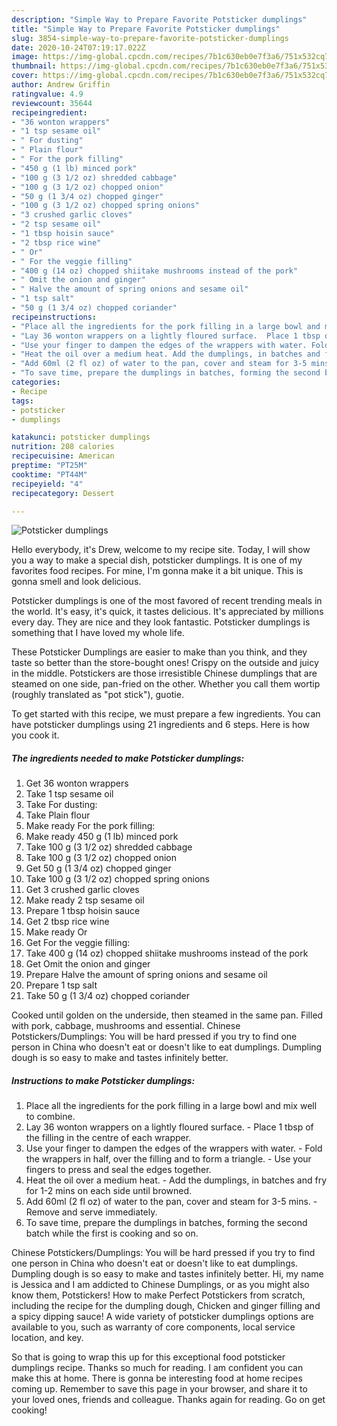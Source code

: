 ```yaml
---
description: "Simple Way to Prepare Favorite Potsticker dumplings"
title: "Simple Way to Prepare Favorite Potsticker dumplings"
slug: 3854-simple-way-to-prepare-favorite-potsticker-dumplings
date: 2020-10-24T07:19:17.022Z
image: https://img-global.cpcdn.com/recipes/7b1c630eb0e7f3a6/751x532cq70/potsticker-dumplings-recipe-main-photo.jpg
thumbnail: https://img-global.cpcdn.com/recipes/7b1c630eb0e7f3a6/751x532cq70/potsticker-dumplings-recipe-main-photo.jpg
cover: https://img-global.cpcdn.com/recipes/7b1c630eb0e7f3a6/751x532cq70/potsticker-dumplings-recipe-main-photo.jpg
author: Andrew Griffin
ratingvalue: 4.9
reviewcount: 35644
recipeingredient:
- "36 wonton wrappers"
- "1 tsp sesame oil"
- " For dusting"
- " Plain flour"
- " For the pork filling"
- "450 g (1 lb) minced pork"
- "100 g (3 1/2 oz) shredded cabbage"
- "100 g (3 1/2 oz) chopped onion"
- "50 g (1 3/4 oz) chopped ginger"
- "100 g (3 1/2 oz) chopped spring onions"
- "3 crushed garlic cloves"
- "2 tsp sesame oil"
- "1 tbsp hoisin sauce"
- "2 tbsp rice wine"
- " Or"
- " For the veggie filling"
- "400 g (14 oz) chopped shiitake mushrooms instead of the pork"
- " Omit the onion and ginger"
- " Halve the amount of spring onions and sesame oil"
- "1 tsp salt"
- "50 g (1 3/4 oz) chopped coriander"
recipeinstructions:
- "Place all the ingredients for the pork filling in a large bowl and mix well to combine."
- "Lay 36 wonton wrappers on a lightly floured surface.  Place 1 tbsp of the filling in the centre of each wrapper."
- "Use your finger to dampen the edges of the wrappers with water. Fold the wrappers in half, over the filling and to form a triangle. Use your fingers to press and seal the edges together."
- "Heat the oil over a medium heat. Add the dumplings, in batches and fry for 1-2 mins on each side until browned."
- "Add 60ml (2 fl oz) of water to the pan, cover and steam for 3-5 mins. Remove and serve immediately."
- "To save time, prepare the dumplings in batches, forming the second batch while the first is cooking and so on."
categories:
- Recipe
tags:
- potsticker
- dumplings

katakunci: potsticker dumplings 
nutrition: 208 calories
recipecuisine: American
preptime: "PT25M"
cooktime: "PT44M"
recipeyield: "4"
recipecategory: Dessert

---
```



![Potsticker dumplings](https://img-global.cpcdn.com/recipes/7b1c630eb0e7f3a6/751x532cq70/potsticker-dumplings-recipe-main-photo.jpg)

Hello everybody, it's Drew, welcome to my recipe site. Today, I will show you a way to make a special dish, potsticker dumplings. It is one of my favorites food recipes. For mine, I'm gonna make it a bit unique. This is gonna smell and look delicious.

Potsticker dumplings is one of the most favored of recent trending meals in the world. It's easy, it's quick, it tastes delicious. It's appreciated by millions every day. They are nice and they look fantastic. Potsticker dumplings is something that I have loved my whole life.

These Potsticker Dumplings are easier to make than you think, and they taste so better than the store-bought ones! Crispy on the outside and juicy in the middle. Potstickers are those irresistible Chinese dumplings that are steamed on one side, pan-fried on the other. Whether you call them wortip (roughly translated as &#34;pot stick&#34;), guotie.


To get started with this recipe, we must prepare a few ingredients. You can have potsticker dumplings using 21 ingredients and 6 steps. Here is how you cook it.

<!--inarticleads1-->

##### The ingredients needed to make Potsticker dumplings:

1. Get 36 wonton wrappers
1. Take 1 tsp sesame oil
1. Take  For dusting:
1. Take  Plain flour
1. Make ready  For the pork filling:
1. Make ready 450 g (1 lb) minced pork
1. Take 100 g (3 1/2 oz) shredded cabbage
1. Take 100 g (3 1/2 oz) chopped onion
1. Get 50 g (1 3/4 oz) chopped ginger
1. Take 100 g (3 1/2 oz) chopped spring onions
1. Get 3 crushed garlic cloves
1. Make ready 2 tsp sesame oil
1. Prepare 1 tbsp hoisin sauce
1. Get 2 tbsp rice wine
1. Make ready  Or
1. Get  For the veggie filling:
1. Take 400 g (14 oz) chopped shiitake mushrooms instead of the pork
1. Get  Omit the onion and ginger
1. Prepare  Halve the amount of spring onions and sesame oil
1. Prepare 1 tsp salt
1. Take 50 g (1 3/4 oz) chopped coriander


Cooked until golden on the underside, then steamed in the same pan. Filled with pork, cabbage, mushrooms and essential. Chinese Potstickers/Dumplings: You will be hard pressed if you try to find one person in China who doesn&#39;t eat or doesn&#39;t like to eat dumplings. Dumpling dough is so easy to make and tastes infinitely better. 

<!--inarticleads2-->

##### Instructions to make Potsticker dumplings:

1. Place all the ingredients for the pork filling in a large bowl and mix well to combine.
1. Lay 36 wonton wrappers on a lightly floured surface.  - Place 1 tbsp of the filling in the centre of each wrapper.
1. Use your finger to dampen the edges of the wrappers with water. - Fold the wrappers in half, over the filling and to form a triangle. - Use your fingers to press and seal the edges together.
1. Heat the oil over a medium heat. - Add the dumplings, in batches and fry for 1-2 mins on each side until browned.
1. Add 60ml (2 fl oz) of water to the pan, cover and steam for 3-5 mins. - Remove and serve immediately.
1. To save time, prepare the dumplings in batches, forming the second batch while the first is cooking and so on.


Chinese Potstickers/Dumplings: You will be hard pressed if you try to find one person in China who doesn&#39;t eat or doesn&#39;t like to eat dumplings. Dumpling dough is so easy to make and tastes infinitely better. Hi, my name is Jessica and I am addicted to Chinese Dumplings, or as you might also know them, Potstickers! How to make Perfect Potstickers from scratch, including the recipe for the dumpling dough, Chicken and ginger filling and a spicy dipping sauce! A wide variety of potsticker dumplings options are available to you, such as warranty of core components, local service location, and key. 

So that is going to wrap this up for this exceptional food potsticker dumplings recipe. Thanks so much for reading. I am confident you can make this at home. There is gonna be interesting food at home recipes coming up. Remember to save this page in your browser, and share it to your loved ones, friends and colleague. Thanks again for reading. Go on get cooking!
